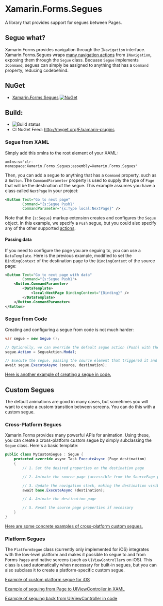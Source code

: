 # Xamarin.Forms.Segues

A library that provides support for segues between Pages.

## Segue what?

Xamarin.Forms provides navigation through the `INavigation` interface. Xamarin.Forms.Segues wraps [many navigation actions](https://github.com/chkn/Xamarin.Forms.Segues/blob/master/Xamarin.Forms.Segues/SegueAction.cs) from `INavigation`, exposing them through the `Segue` class. Becuase `Segue` implements `ICommand`, segues can simply be assigned to anything that has a `Command` property, reducing codebehind.

## NuGet
* [Xamarin.Forms.Segues](http://www.nuget.org/packages/Xamarin.Forms.Segues) [![NuGet](https://img.shields.io/nuget/v/Xamarin.Forms.Seguess.svg?label=NuGet)](https://www.nuget.org/packages/Xamarin.Forms.Segues)

## Build: 
* ![Build status](https://jamesmontemagno.visualstudio.com/_apis/public/build/definitions/6b79a378-ddd6-4e31-98ac-a12fcd68644c/21/badge)
* CI NuGet Feed: http://myget.org/F/xamarin-plugins

### Segue from XAML

Simply add this xmlns to the root element of your XAML:

```
xmlns:s="clr-namespace:Xamarin.Forms.Segues;assembly=Xamarin.Forms.Segues"
```

Then, you can add a segue to anything that has a `Command` property, such as a `Button`. The `CommandParameter` property is used to supply the type of `Page` that will be the destination of the segue. This example assumes you have a class called `NextPage` in your project:

```XML
<Button Text="Go to next page"
        Command="{s:Segue Push}"
        CommandParameter="{x:Type local:NextPage}" />
```

Note that the `{s:Segue}` markup extension creates and configures the `Segue` object. In this example, we specify a `Push` segue, but you could also specify any of the other supported [actions](https://github.com/chkn/Xamarin.Forms.Segues/blob/master/Xamarin.Forms.Segues/SegueAction.cs).

#### Passing data

If you need to configure the page you are seguing to, you can use a `DataTemplate`. Here is the previous example, modified to set the `BindingContext` of the destination page to the `BindingContext` of the source page:

```XML
<Button Text="Go to next page with data"
        Command="{s:Segue Push}">
    <Button.CommandParameter>
        <DataTemplate>
            <local:NextPage BindingContext="{Binding}" />
        </DataTemplate>
    </Button.CommandParameter>
</Button>
```

### Segue from Code

Creating and configuring a segue from code is not much harder:

```csharp
var segue = new Segue ();

// Optionally, we can override the default segue action (Push) with the one we want
segue.Action = SegueAction.Modal;

// Execute the segue, passing the source element that triggered it and the destination Page
await segue.ExecuteAsync (source, destination);
```

[Here is another example of creating a segue in code.](https://github.com/chkn/Xamarin.Forms.Segues/blob/master/Sample/Shared/Pages/SeguePage.xaml.cs#L16)

## Custom Segues

The default animations are good in many cases, but sometimes you will want to create a custom transition between screens. You can do this with a custom segue.

### Cross-Platform Segues

Xamarin.Forms provides many powerful APIs for animation. Using these, you can create a cross-platform custom segue by simply subclassing the `Segue` class. Here's a basic template:

```csharp
public class MyCustomSegue : Segue {
    protected override async Task ExecuteAsync (Page destination)
    {
        // 1. Set the desired properties on the destination page

        // 2. Animate the source page (accessible from the SourcePage property)

        // 3. Update the navigation stack, making the destination visible
        await base.ExecuteAsync (destination);

        // 4. Animate the destination page

        // 5. Reset the source page properties if necessary
    }
}
```

[Here are some concrete examples of cross-platform custom segues.](https://github.com/chkn/Xamarin.Forms.Segues/tree/master/Sample/Shared/Custom%20Segues)

### Platform Segues

The `PlatformSegue` class (currently only implemented for iOS) integrates with the low-level platform and makes it possible to segue to and from Forms `Page`s and native screens (such as `UIViewController`s on iOS). This class is used automatically when necessary for built-in segues, but you can also subclass it to create a platform-specific custom segue.

[Example of custom platform segue for iOS](https://github.com/chkn/Xamarin.Forms.Segues/blob/master/Sample/iOS/GateSegue.cs)

[Example of seguing from Page to UIViewController in XAML](https://github.com/chkn/Xamarin.Forms.Segues/blob/master/Sample/Shared/Pages/SeguePage.xaml#L14-L35)

[Example of seguing back from UIViewController in code](https://github.com/chkn/Xamarin.Forms.Segues/blob/master/Sample/iOS/NativeSegueDest.cs#L15)
